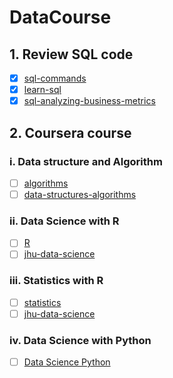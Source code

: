 # DataCourse

## 1. Review SQL code
- [X] [sql-commands](https://www.codecademy.com/articles/sql-commands)
- [X] [learn-sql](https://www.codecademy.com/learn/learn-sql)
- [X] [sql-analyzing-business-metrics](https://www.codecademy.com/learn/sql-analyzing-business-metrics/)

## 2. Coursera course

### i. Data structure and Algorithm
- [ ] [algorithms](https://www.coursera.org/specializations/algorithms)
- [ ] [data-structures-algorithms](https://www.coursera.org/specializations/data-structures-algorithms)

### ii. Data Science with R
- [ ] [R](https://www.coursera.org/specializations/r)
- [ ] [jhu-data-science](https://www.coursera.org/specializations/jhu-data-science)

### iii. Statistics with R
- [ ] [statistics](https://www.coursera.org/specializations/statistics)
- [ ] [jhu-data-science](https://www.coursera.org/specializations/jhu-data-science)

### iv. Data Science with Python
- [ ] [Data Science Python](https://www.coursera.org/specializations/data-science-python)

